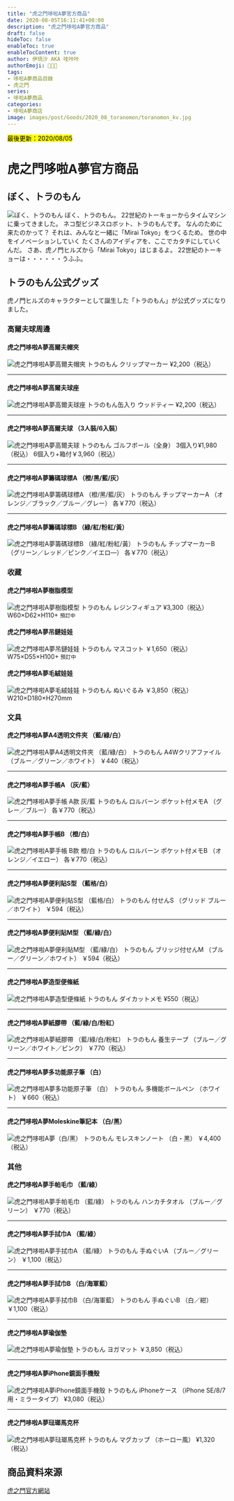```yaml
---
title: "虎之門哆啦A夢官方商品"
date: 2020-08-05T16:11:41+08:00
description: "虎之門哆啦A夢官方商品"
draft: false
hideToc: false
enableToc: true
enableTocContent: true
author: 伊琉沙 AKA 哇咔咔
authorEmoji: 👩🏿‍🚀
tags: 
- 哆啦A夢商品目錄
- 虎之門
series:
- 哆啦A夢商品
categories:
- 哆啦A夢商店
image: images/post/Goods/2020_08_toranomon/toranomon_kv.jpg
---
```

<mark>最後更新：2020/08/05</mark>

#  虎之門哆啦A夢官方商品
## ぼく、トラのもん
![ぼく、トラのもん](/images/post/Goods/2020_08_toranomon/toranomon_kv.jpg)
ぼく、トラのもん。
22世紀のトーキョーからタイムマシンに乗ってきました。
ネコ型ビジネスロボット、トラのもんです。
なんのために来たのかって？
それは、みんなと一緒に「Mirai Tokyo」をつくるため。
世の中をイノベーションしていく
たくさんのアイディアを、ここでカタチにしていくんだ。
さあ、虎ノ門ヒルズから「Mirai Tokyo」はじまるよ。
22世紀のトーキョーは・・・・・・うふふ。

## トラのもん公式グッズ
虎ノ門ヒルズのキャラクターとして誕生した「トラのもん」が公式グッズになりました。

### 高爾夫球周邊
#### 虎之門哆啦A夢高爾夫帽夾
![虎之門哆啦A夢高爾夫帽夾](/images/post/Goods/2020_08_toranomon/toranomon_001.jpg)
トラのもん クリップマーカー
¥2,200（税込）

---

#### 虎之門哆啦A夢高爾夫球座
![虎之門哆啦A夢高爾夫球座](/images/post/Goods/2020_08_toranomon/toranomon_002.jpg)
トラのもん缶入り ウッドティー
¥2,200（税込）

---

#### 虎之門哆啦A夢高爾夫球 （3人裝/6入裝）
![虎之門哆啦A夢高爾夫球](/images/post/Goods/2020_08_toranomon/toranomon_010.jpg)
トラのもん ゴルフボール（全身）
3個入り¥1,980（税込）
6個入り+箱付￥3,960（税込）

---

#### 虎之門哆啦A夢籌碼球標A （橙/黑/藍/灰）
![虎之門哆啦A夢籌碼球標A （橙/黑/藍/灰）](/images/post/Goods/2020_08_toranomon/toranomon_011.jpg)
トラのもん チップマーカーA
（オレンジ／ブラック／ブルー／グレー）
各￥770（税込）

---

#### 虎之門哆啦A夢籌碼球標B （綠/紅/粉紅/黃）
![虎之門哆啦A夢籌碼球標B （綠/紅/粉紅/黃）](/images/post/Goods/2020_08_toranomon/toranomon_012.jpg)
トラのもん チップマーカーB
（グリーン／レッド／ピンク／イエロ―）
各￥770（税込）

### 收藏
#### 虎之門哆啦A夢樹脂模型
![虎之門哆啦A夢樹脂模型](/images/post/Goods/2020_08_toranomon/toranomon_009.jpg)
トラのもん レジンフィギュア
¥3,300（税込）
W60×D62×H110+ `預訂中`

#### 虎之門哆啦A夢吊鏈娃娃
![虎之門哆啦A夢吊鏈娃娃](/images/post/Goods/2020_08_toranomon/toranomon_003.jpg)
トラのもん マスコット
￥1,650（税込）
W75×D55×H100+ `預訂中`

#### 虎之門哆啦A夢毛絨娃娃
![虎之門哆啦A夢毛絨娃娃](/images/post/Goods/2020_08_toranomon/toranomon_023.jpg)
トラのもん ぬいぐるみ
￥3,850（税込）
W210×D180×H270mm

### 文具
#### 虎之門哆啦A夢A4透明文件夾 （藍/綠/白）
![虎之門哆啦A夢A4透明文件夾 （藍/綠/白）](/images/post/Goods/2020_08_toranomon/toranomon_006.jpg)
トラのもん A4Wクリアファイル
（ブルー／グリーン／ホワイト）
￥440（税込）

---

#### 虎之門哆啦A夢手帳A （灰/藍）
![虎之門哆啦A夢手帳 A款 灰/藍](/images/post/Goods/2020_08_toranomon/toranomon_007.jpg)
トラのもん ロルバーン ポケット付メモA
（グレー／ブルー）
各￥770（税込）

---

#### 虎之門哆啦A夢手帳B （橙/白）
![虎之門哆啦A夢手帳 B款 橙/白](/images/post/Goods/2020_08_toranomon/toranomon_008.jpg)
トラのもん ロルバーン ポケット付メモB
（オレンジ／イエロー）
各￥770（税込）

---

#### 虎之門哆啦A夢便利貼S型 （藍格/白）
![虎之門哆啦A夢便利貼S型 （藍格/白）](/images/post/Goods/2020_08_toranomon/toranomon_014.jpg)
トラのもん 付せんS
（グリッド ブルー／ホワイト）
￥594（税込）

---

#### 虎之門哆啦A夢便利貼M型 （藍/綠/白）
![虎之門哆啦A夢便利貼M型 （藍/綠/白）](/images/post/Goods/2020_08_toranomon/toranomon_015.jpg)
トラのもん ブリッジ付せんM
（ブルー／グリーン／ホワイト）
￥594（税込）

---

#### 虎之門哆啦A夢造型便條紙
![虎之門哆啦A夢造型便條紙](/images/post/Goods/2020_08_toranomon/toranomon_021.jpg)
トラのもん ダイカットメモ
¥550（税込）

---

#### 虎之門哆啦A夢紙膠帶 （藍/綠/白/粉紅）
![虎之門哆啦A夢紙膠帶 （藍/綠/白/粉紅）](/images/post/Goods/2020_08_toranomon/toranomon_016.jpg)
トラのもん 養生テープ
（ブルー／グリーン／ホワイト／ピンク）
￥770（税込）

---

#### 虎之門哆啦A夢多功能原子筆 （白）
![虎之門哆啦A夢多功能原子筆 （白）](/images/post/Goods/2020_08_toranomon/toranomon_017.jpg)
トラのもん 多機能ボールペン
（ホワイト）
￥660（税込）

---

#### 虎之門哆啦A夢Moleskine筆記本 （白/黑）
![虎之門哆啦A夢（白/黑）](/images/post/Goods/2020_08_toranomon/toranomon_019.jpg)
トラのもん モレスキンノート
（白・黒）
￥4,400（税込）


### 其他
#### 虎之門哆啦A夢手帕毛巾 （藍/綠）
![虎之門哆啦A夢手帕毛巾 （藍/綠）](/images/post/Goods/2020_08_toranomon/toranomon_013.jpg)
トラのもん ハンカチタオル
（ブルー／グリーン）
￥770（税込）

---

#### 虎之門哆啦A夢手拭巾A （藍/綠）
![虎之門哆啦A夢手拭巾A （藍/綠）](/images/post/Goods/2020_08_toranomon/toranomon_004.jpg)
トラのもん 手ぬぐいA
（ブルー／グリーン）
￥1,100（税込）

---

#### 虎之門哆啦A夢手拭巾B （白/海軍藍）
![虎之門哆啦A夢手拭巾B （白/海軍藍）](/images/post/Goods/2020_08_toranomon/toranomon_005.jpg)
トラのもん 手ぬぐいB
（白／紺）
￥1,100（税込）

---

#### 虎之門哆啦A夢瑜伽墊
![虎之門哆啦A夢瑜伽墊](/images/post/Goods/2020_08_toranomon/toranomon_018.jpg)
トラのもん ヨガマット
￥3,850（税込）

---

#### 虎之門哆啦A夢iPhone鏡面手機殼
![虎之門哆啦A夢iPhone鏡面手機殼](/images/post/Goods/2020_08_toranomon/toranomon_020.jpg)
トラのもん iPhoneケース
（iPhone SE/8/7用・ミラータイプ）
¥3,080（税込）

---

#### 虎之門哆啦A夢琺瑯馬克杯
![虎之門哆啦A夢琺瑯馬克杯](/images/post/Goods/2020_08_toranomon/toranomon_022.jpg)
トラのもん マグカップ
（ホーロー風）
¥1,320（税込）

## 商品資料來源
[虎之門官方網站](https://www.toranomonhills.com/toranomon/)
